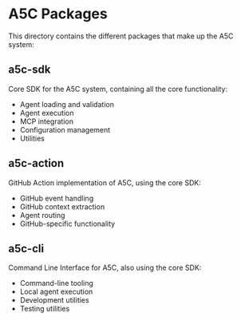 # A5C Packages

This directory contains the different packages that make up the A5C system:

## a5c-sdk

Core SDK for the A5C system, containing all the core functionality:
- Agent loading and validation
- Agent execution
- MCP integration
- Configuration management
- Utilities

## a5c-action

GitHub Action implementation of A5C, using the core SDK:
- GitHub event handling
- GitHub context extraction
- Agent routing
- GitHub-specific functionality

## a5c-cli

Command Line Interface for A5C, also using the core SDK:
- Command-line tooling
- Local agent execution
- Development utilities
- Testing utilities